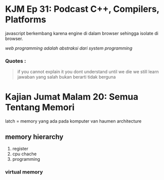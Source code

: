 # KJM Ep 31: Podcast C++, Compilers, Platforms

javascript berkembang karena engine di dalam browser  sehingga isolate di browser.

_web programming adalah abstraksi dari system programming_


### Quotes :
> if you cannot explain it you dont understand
> until we die we still learn
> jawaban yang salah bukan berarti tidak berguna


# Kajian Jumat Malam 20: Semua Tentang Memori
latch = memory yang ada pada komputer
van haumen architecture

## memory hierarchy
1. register
2. cpu chache
3. programming

### virtual memory
